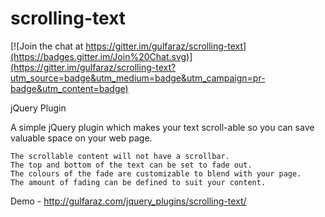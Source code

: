 scrolling-text
==============

[![Join the chat at https://gitter.im/gulfaraz/scrolling-text](https://badges.gitter.im/Join%20Chat.svg)](https://gitter.im/gulfaraz/scrolling-text?utm_source=badge&utm_medium=badge&utm_campaign=pr-badge&utm_content=badge)

jQuery Plugin

A simple jQuery plugin which makes your text scroll-able so you can save valuable space on your web page.

    The scrollable content will not have a scrollbar.
    The top and bottom of the text can be set to fade out.
    The colours of the fade are customizable to blend with your page.
    The amount of fading can be defined to suit your content.

Demo - http://gulfaraz.com/jquery_plugins/scrolling-text/
